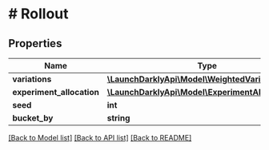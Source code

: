 # # Rollout

## Properties

Name | Type | Description | Notes
------------ | ------------- | ------------- | -------------
**variations** | [**\LaunchDarklyApi\Model\WeightedVariation[]**](WeightedVariation.md) |  |
**experiment_allocation** | [**\LaunchDarklyApi\Model\ExperimentAllocationRep**](ExperimentAllocationRep.md) |  | [optional]
**seed** | **int** |  | [optional]
**bucket_by** | **string** |  | [optional]

[[Back to Model list]](../../README.md#models) [[Back to API list]](../../README.md#endpoints) [[Back to README]](../../README.md)
